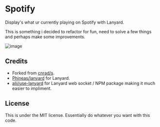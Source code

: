 # Spotify
Display's what ur currently playing on Spotify with Lanyard.

This is something i decided to refactor for fun, need to solve a few things and perhaps make some improvements.

![image](https://user-images.githubusercontent.com/37416491/179303850-0590c86e-5303-4ab3-bb3e-24ede3f73927.png)

## Credits
- Forked from [cnrad/s](https://github.com/cnrad/s).
- [Phineas/lanyard](https://github.com/Phineas/lanyard) for Lanyard.
- [alii/use-lanyard](https://github.com/alii/use-lanyard) for Lanyard web socket / NPM package making it much easier to impliment.

## License 
This is under the MIT license.
Essentially do whatever you want with this code. 




